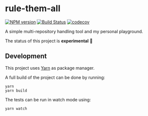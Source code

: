 # rule-them-all

[![NPM version][npm-image]][npm-url]
[![Build Status][travis-image]][travis-url]
[![codecov][codecov-image]][codecov-url]

[npm-image]: https://badge.fury.io/js/rule-them-all.svg
[npm-url]: https://npmjs.org/package/rule-them-all
[travis-image]: https://travis-ci.org/franzbecker/rule-them-all.svg?branch=master
[travis-url]: https://travis-ci.org/franzbecker/rule-them-all
[codecov-image]: https://codecov.io/gh/franzbecker/rule-them-all/branch/master/graph/badge.svg
[codecov-url]: https://codecov.io/gh/franzbecker/rule-them-all

A simple multi-repository handling tool and my personal playground.

The status of this project is __experimental__ 👻

## Development

This project uses [Yarn](https://yarnpkg.com) as package manager.

A full build of the project can be done by running:

    yarn
    yarn build

The tests can be run in watch mode using:

    yarn watch
